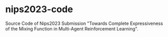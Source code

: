 # nips2023-code

Source Code of Nips2023 Submission "Towards Complete Expressiveness of the Mixing Function in Multi-Agent Reinforcement Learning".
